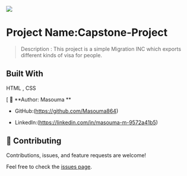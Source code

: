 ![](https://img.shields.io/badge/Microverse-blueviolet)

# Project Name:Capstone-Project

> Description :
This project is a simple Migration INC which exports different kinds of visa for people. 

## Built With

HTML , CSS



[
👤 **Author:
            Masouma **

- GitHub:(https://github.com/Masouma864)

- LinkedIn:(https://linkedin.com/in/masouma-m-9572a41b5)


## 🤝 Contributing

Contributions, issues, and feature requests are welcome!

Feel free to check the [issues page](../../issues/).


